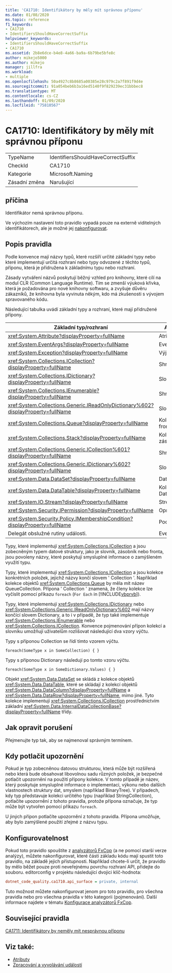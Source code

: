 ```yaml
---
title: 'CA1710: Identifikátory by měly mít správnou příponu'
ms.date: 01/08/2020
ms.topic: reference
f1_keywords:
- CA1710
- IdentifiersShouldHaveCorrectSuffix
helpviewer_keywords:
- IdentifiersShouldHaveCorrectSuffix
- CA1710
ms.assetid: 2b8e6dce-b4e8-4a66-ba9a-6b79be5bfe8c
author: mikejo5000
ms.author: mikejo
manager: jillfra
ms.workload:
- multiple
ms.openlocfilehash: 50a4927c8b8685a00385e28c979c2a7f891f9d4e
ms.sourcegitcommit: 91a054beb6b3a16ed5140f9f829239ec31bbbec8
ms.translationtype: MT
ms.contentlocale: cs-CZ
ms.lasthandoff: 01/09/2020
ms.locfileid: "75810567"
---
```

# <a name="ca1710-identifiers-should-have-correct-suffix"></a>CA1710: Identifikátory by měly mít správnou příponu

|||
|-|-|
|TypeName|IdentifiersShouldHaveCorrectSuffix|
|CheckId|CA1710|
|Kategorie|Microsoft.Naming|
|Zásadní změna|Narušující|

## <a name="cause"></a>příčina

Identifikátor nemá správnou příponu.

Ve výchozím nastavení toto pravidlo vypadá pouze na externě viditelných identifikátorech, ale je možné jej [nakonfigurovat](#configurability).

## <a name="rule-description"></a>Popis pravidla

Podle konvence mají názvy typů, které rozšíří určité základní typy nebo které implementují určitá rozhraní nebo typy odvozené z těchto typů, příponu, která je přidružena k základnímu typu nebo rozhraní.

Zásady vytváření názvů poskytují běžný vzhled pro knihovny, které cílí na modul CLR (Common Language Runtime). Tím se zmenší výuková křivka, která je požadována pro nové knihovny softwaru, a zvyšuje důvěru zákazníků, že knihovna byla vyvinuta někým, kdo má zkušenosti s vývojem spravovaného kódu.

Následující tabulka uvádí základní typy a rozhraní, které mají přidružené přípony.

|Základní typ/rozhraní|Auditování|
|--------------------------|------------|
|<xref:System.Attribute?displayProperty=fullName>|Atribut|
|<xref:System.EventArgs?displayProperty=fullName>|EventArgs|
|<xref:System.Exception?displayProperty=fullName>|Výjimka|
|<xref:System.Collections.ICollection?displayProperty=fullName>|Shromažďování|
|<xref:System.Collections.IDictionary?displayProperty=fullName>|Slovník|
|<xref:System.Collections.IEnumerable?displayProperty=fullName>|Shromažďování|
|<xref:System.Collections.Generic.IReadOnlyDictionary%602?displayProperty=fullName>|Slovník|
|<xref:System.Collections.Queue?displayProperty=fullName>|Kolekce nebo fronta|
|<xref:System.Collections.Stack?displayProperty=fullName>|Kolekce nebo zásobník|
|<xref:System.Collections.Generic.ICollection%601?displayProperty=fullName>|Shromažďování|
|<xref:System.Collections.Generic.IDictionary%602?displayProperty=fullName>|Slovník|
|<xref:System.Data.DataSet?displayProperty=fullName>|DataSet|
|<xref:System.Data.DataTable?displayProperty=fullName>|Kolekce nebo DataTable|
|<xref:System.IO.Stream?displayProperty=fullName>|Stream|
|<xref:System.Security.IPermission?displayProperty=fullName>|Oprávnění|
|<xref:System.Security.Policy.IMembershipCondition?displayProperty=fullName>|Podmínka|
|Delegát obslužné rutiny události.|EventHandler|

Typy, které implementují <xref:System.Collections.ICollection> a jsou zobecněným typem datové struktury, jako je slovník, zásobník nebo fronta, jsou povoleny názvy, které poskytují smysluplné informace o zamýšleném využití typu.

Typy, které implementují <xref:System.Collections.ICollection> a jsou kolekce konkrétních položek, jejichž názvy končí slovem ' Collection '. Například kolekce objektů <xref:System.Collections.Queue> by měla mít název QueueCollection. Přípona ' Collection ' znamená, že členy kolekce lze vyčíslit pomocí příkazu `foreach` (`For Each` in [!INCLUDE[vbprvb](../code-quality/includes/vbprvb_md.md)]).

Typy, které implementují <xref:System.Collections.IDictionary> nebo <xref:System.Collections.Generic.IReadOnlyDictionary%602> mají názvy končící slovem Dictionary, a to i v případě, že typ také implementuje <xref:System.Collections.IEnumerable> nebo <xref:System.Collections.ICollection>. Konvence pojmenování přípon kolekcí a slovníku umožňují uživatelům rozlišovat následující dva vzory výčtu.

Typy s příponou Collection se řídí tímto vzorem výčtu.

```
foreach(SomeType x in SomeCollection) { }
```

Typy s příponou Dictionary následují po tomto vzoru výčtu.

```
foreach(SomeType x in SomeDictionary.Values) { }
```

Objekt <xref:System.Data.DataSet> se skládá z kolekce objektů <xref:System.Data.DataTable>, které se skládají z kolekcí objektů <xref:System.Data.DataColumn?displayProperty=fullName> a <xref:System.Data.DataRow?displayProperty=fullName>, mimo jiné. Tyto kolekce implementují <xref:System.Collections.ICollection> prostřednictvím základní <xref:System.Data.InternalDataCollectionBase?displayProperty=fullName> třídy.

## <a name="how-to-fix-violations"></a>Jak opravit porušení

Přejmenujte typ tak, aby se najmenoval správným termínem.

## <a name="when-to-suppress-warnings"></a>Kdy potlačit upozornění

Pokud je typ zobecněnou datovou strukturou, která může být rozšířená nebo která bude obsahovat libovolnou sadu různých položek, je bezpečné potlačit upozornění na použití přípony kolekce. V tomto případě je název, který poskytuje smysluplné informace o implementaci, výkonu nebo dalších vlastnostech struktury dat, smyslem (například BinaryTree). V případech, kdy typ představuje kolekci určitého typu (například StringCollection), potlačíte upozornění z tohoto pravidla, protože přípona označuje, že typ může být vytvořen pomocí příkazu `foreach`.

U jiných přípon potlačíte upozornění z tohoto pravidla. Přípona umožňuje, aby bylo zamýšlené použití zřejmé z názvu typu.

## <a name="configurability"></a>Konfigurovatelnost

Pokud toto pravidlo spouštíte z [analyzátorů FxCop](install-fxcop-analyzers.md) (a ne pomocí starší verze analýzy), můžete nakonfigurovat, které části základu kódu mají spustit toto pravidlo, na základě jejich přístupnosti. Například chcete-li určit, že pravidlo by mělo běžet pouze proti neveřejnému povrchu rozhraní API, přidejte do souboru. editorconfig v projektu následující dvojici klíč-hodnota:

```ini
dotnet_code_quality.ca1710.api_surface = private, internal
```

Tuto možnost můžete nakonfigurovat jenom pro toto pravidlo, pro všechna pravidla nebo pro všechna pravidla v této kategorii (pojmenování). Další informace najdete v tématu [Konfigurace analyzátorů FxCop](configure-fxcop-analyzers.md).

## <a name="related-rules"></a>Související pravidla

[CA1711: Identifikátory by neměly mít nesprávnou příponu](../code-quality/ca1711.md)

## <a name="see-also"></a>Viz také:

- [Atributy](/dotnet/standard/design-guidelines/attributes)
- [Zpracování a vyvolávání událostí](/dotnet/standard/events/index)
